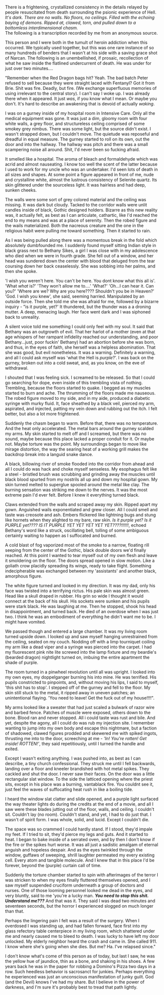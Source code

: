 There is a frightening, crystallized consistency in the details relayed by people resuscitated from death surrounding the psionic experience of Hell.  *It's dark.  There are no walls.  No floors, no ceilings.  Filled with the echoing baying of demons.  Ripped at, clawed, torn, and pulled down to a bottomless interdimensional chasm.*  
The following is a transcription recorded by me from an anonymous source.  

This person and I were both in the tumult of heroin addiction when this occurred.  We typically used together, but this was one rare instance of so many hundreds of benders that I wasn't at his side with a saving grace shot of Narcan.  The following is an unembellished, if prosaic, recollection of what he saw inside the flatlined undercurrent of death.  He was under for just over two minutes....

"Remember when the Red Dragon bags hit?  Yeah.  The bad batch Peter refused to sell because they were straight laced with Fentanyl?  Got it from Brie.  Shit was fire.  Deadly, but fire.  (We exchange superfluous memories of using irrelevant to the central story).  I can't say I woke up.  I was already there when it appeared.  It just *was*, if you know what I mean.  Or maybe you don't.   It's hard to describe an awakening that is devoid of actually *waking*.

I was on a gurney inside of my hospital room in Intensive Care.  Only all the medical equipment was gone.  It was just a dim, gloomy room with four white walls, a grey floor, and structureless ceiling comprised of some smokey grey nimbus.  There was some light, but the source didn't exist.  I wasn't strapped down, but I couldn't move.  The quietude was reposeful and dreadful in equal measure.  The gurney started to roll on its own, out the door and into the hallway.  The hallway was pitch and there was a small scampering noise all around.  Shit, I'd never been so fucking afraid.

It smelled like a hospital.  The aroma of bleach and formaldehyde which was acrid and almost nauseating.  I know too well the scent of the latter because I used to work for my uncle who was an undertaker.  I'd seen lots of death in all sizes and shapes.  At some point a figure appeared in front of me, nude and crystalline white, almost the lustrous consistency of Selenite quartz.  Its  skin glittered under the sourceless light.  It was hairless and had deep, sunken cheeks.

The walls were some sort of grey colored material and the ceiling was missing.  It was dark but cloudy.  Tacked to the corridor walls were unlit candles inside of black, Gothic designed holders.  Bizarre as this new reality was, it actually felt, as best as I can articulate, cathartic, like I'd reached the end to my means and was at a place of serenity.  Then the robed figure and the wails materialized.  Both the nacreous creature and the one in the religious habit were pulling me toward something.   Then it started to rain.

As I was being pulled along there was a momentous break in the fold which absolutely dumbfounded me.  I suddenly found myself sitting Indian style in black grass next to Bethany Sikes, a girl I was close with in my adolescence who died when we were in fourth grade.  She fell out of a window, and her head was sundered down the center with blood that deluged from the tear coursing down her back ceaselessly.  She was sobbing into her palms, and then she spoke.


'I wish you weren't here.  You can't be here.  You dont know what this all is'.  'What *what* is?'  'They won't allow me to....'  'What?'   'Oh...I can hear it.  Can you?'   'Where are we?  Why are you here????  Shouldn't you be in Heaven?'  'God.  I wish you knew', she said, seeming harried.  Manipulated by an outside force.  Then she told me she was afraid for me, followed by a bizarre inquiry - "is it purple, yet?'   It thundered,  but the thunder was a a droning mutter.  A deep, menacing laugh.  Her face went dark and I was siphoned back to unreality.

A silent voice told me something I could only feel with my soul.  It said that Bethany was an outgrowth of evil.  That her harlot of a mother (even at that age whispers of her rampant infidelity reached our understanding, and poor Bethany...just, poor fuckin' Bethany) had an abortion before she was born, and thus, in the eyes of faith, she herself was a helpless abomination.  That she was good, but evil nonetheless.  It was a warning.  Definitely a warning, and all I could ask myself was 'what the Hell is *purple*?'.  I was back on the gurney, broken out into a cold sweat, and, as you know, on the eve of withdrawal.

I shouted that I was feeling sick.  I screamed to be released.  So that I could go searching for dope, even inside of this trembling vista of nothing.  Trembling, because the floors started to quake.  I begged as my muscles started to burn and ache.  The thrumming of the floors made me nauseous. The robed figure moved to my side, and in my aide, produced a diabetic syringe with murky fluid.  It, face sheathed by a black veil, pierced my arm, aspirated, and injected, patting my vein down and rubbing out the itch.  I felt better, but also a lot more frightened.  

Suddenly the chasm began to warm.  Before that, there was no temperature.  And the heat only accelerated.  The metal bars around the gurney scalded my arms.  My skin started to melt off and I screamed, but there was no sound, maybe because this place lacked a proper conduit for it.  Or maybe not.  Maybe torture was the point.  My surroundings began to move like mirage distortion, the way the searing heat of a working grill makes the backdrop break into a languid snake dance.

A black, billowing river of smoke flooded into the corridor from ahead and all I could do was hack and choke myself senseless.  My esophagus felt like a steel - bristled brush was scrubbing and grinding away the muscles until black blood spurted from my nostrils all up and down my hospital gown.  My skin turned melted to superglue spooled around the metal like clay.  The burning sensation was striking me down to the nerves.  It was the most extreme pain I'd ever felt.  Before I knew it everything turned black.  

Claws extended from the walls and scraped away my skin.  Ripped apart my gown.  Anguished wails exponentiated and grew closer.  All I could smell and taste was creosote and ash.  Embers flickered like lightning bugs and stung like hornets when they alighted to my bare, raw skin.  *Is it purple yet?  Is it PURPLE yet????  IS IT PURPLE YET YET YET YET YET????!!!!!!*, echoed Bethany's word like a struck, oscillating bell, tolling of some ambiguous certainty waiting to happen as I suffocated and burned.

A cold blast of fog vaporized most of the smoke to a narrow, floating rill seeping from the center of the Gothic, black double doors we'd finally reached.  At this point I wanted to tear myself out of my own flesh and leave it smoldering on the floor.  The doors spread opened in slow motion.  Like a goliath crow placidly spreading its wings, ready to take flight.  Something indecipherable was exchanged between my 'assistants' and another black, amorphous figure.  

The white figure turned and looked in my direction.  It was my dad, only his face was twisted into a terrifying rictus.  His pale skin was almost green.  Head like a skull draped in rubber.  His grin so wide I thought it would connect at the back of his skull.  His sockets were sunken and his pupils were stark black.  He was laughing at me.  Then he stopped, shook his head in disappointment, and turned back.  He died of an overdose when I was just two.  I think he was an embodiment of everything he didn't want me to be.  I might have vomited.

We passed though and entered a large chamber.  It was my living room turned upside down.   I looked up and saw myself hanging unrestrained from the ceiling, seated on my couch.  Nodding off with a limp tourniquet coiling my arm like a dead viper and a syringe was pierced into the carpet.  I had my fluorescent pink nite lite screwed into the lamp fixture and my beardie's (bearded dragon) nightlight turned on, imbuing the entire apartment the shade of purple.

The room turned in a pinwheel revolution until all was upright.  I looked into my own eyes, my doppelganger burning his into mine.  He was terrified.  His pupils constricted to pinpoints, and, without moving his lips, I said to myself, 'this shit has to stop'.  I stepped off of the gurney and fell to the floor.  My skin still stuck to the metal, it ripped away in uneven patches; an unintentional flaying.  'You need to leave!  Get the fuck out of my house!!!!". 

 My arms looked like a sweater that had just scaled a bulwark of razor wire and barbed fence.  Patches of muscle were exposed, others down to the bone.  Blood ran and never stopped. All i could taste was rust and bile.  And yet, despite the agony, all I could do was rub my injection site.  I remember wanting to jump into my own body and escape this nightmare, but a faction of shadowed, clawed figures prodded and skewered me with spiked ingots, thrusting me into to the door, screeching at me - *'In!  You're rotten!  Get inside!  ROTTEN!'*, they said repetitiously, until I turned the handle and exited.  

Except I wasn't exiting anything.  I was pushed into, as best as I can describe, a tiny church confessional.  They struck me until I fell backwards, landing over a floor and kneeler brandished with hot metal spikes.  They cackled and shut the door.  I never saw their faces.  On the door was a little rectangular slat window. To the side the latticed opening where the priest sits, except in his place was a burning, vantablack fire.  You couldnt see it, just feel the waves of suffocating heat rush in like a boiling tide.  

I heard the window slat clatter and slide opened, and a purple light surfaced the way theater lights do during the credits at the end of a movie, and all I saw were these blades jutting out of the floor, walls, and ceiling.  I couldn't sit.  Couldn't lay (no room).  Couldn't stand, and yet, I had to do just that.  I wasn't of spirit form.  I was whole, solid, and lucid.  Except I couldn't die.

The space was so crammed I could hardly stand.  If I stood, they'd impale my feet.  If I tried to sit, they'd pierce my legs and guts.  And it started to heat.  I began to bake inside of a serrated oven, and by then I don't know if the fire or the spikes hurt worse.  It was all just a sadistic amalgam of eternal anguish and hopeless despair.  And as the eyes twinkled through the window, guffaws of sweeping, shrill laughter permeated my every existing cell. Every atom and tangible molecule. And I knew that in this place I'd be forever, beyond the (purple) curtain call of time.  

Suddenly the torture chamber started to spin with afterimages of the terror I was stricken to when my eyes finally fluttered themselves opened, and I saw myself suspended cruciform underneath a group of doctors and nurses.  One of those looming personnel looked me dead in the eyes, and very bluntly, said to me 'you're a lucky man.  ***You need to stop this shit.  Understand me???***   And that was it.  They said I was dead two minutes and seventeen seconds, but the horror I experienced slogged on much longer than that.

Perhaps the lingering pain I felt was a result of the surgery.  When I overdosed I was standing up, and had fallen forward, face first into my glass refectory table centerpiece in my living room, which shattered under me and nearly caused me to bleed to death.  I was lucky to have left my door unlocked.  My elderly neighbor heard the crash and came in.  She called 911.  I know where she's going when she dies.  But me?  Ha.  I've relapsed since." 

I don't know what's come of this person as of today, but last I saw, he was the yellow hue of jaundice, thin as a bone, and shaking in his shoes.  A few years back he was in the paper for robbing a Domino's Pizza two days in a row.  Such heedless behavior is sacrosanct for junkies.  Perhaps everything he experienced was just an unconscious manifestation of junky guilt.  God (and the Devil) knows I've had my share.  But I believe in the power of darkness, and I'm sure it's probably best to tread that path lightly.